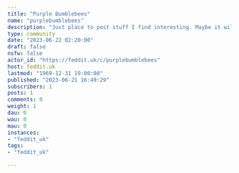 ```yaml
---
title: "Purple Bumblebees" 
name: "purplebumblebees"
description: "Just place to post stuff I find interesting. Maybe it will evolve into something else."
type: community
date: "2023-06-22 02:20:00"
draft: false
nsfw: false
actor_id: "https://feddit.uk/c/purplebumblebees"
host: feddit.uk
lastmod: "1969-12-31 19:00:00"
published: "2023-06-21 16:49:29"
subscribers: 1
posts: 1
comments: 0
weight: 1
dau: 0
wau: 0
mau: 0
instances:
- "feddit_uk"
tags: 
- "feddit_uk"

---
```

